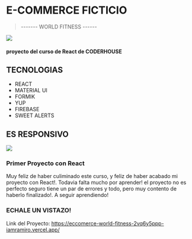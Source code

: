 # E-COMMERCE FICTICIO

> ------- WORLD FITNESS ------

<img  src="https://res.cloudinary.com/dlncijm0v/image/upload/v1690836998/web_vvcq8g.png" />

#### proyecto del curso de React de CODERHOUSE

## TECNOLOGIAS

- REACT
- MATERIAL UI
- FORMIK
- YUP
- FIREBASE
- SWEET ALERTS

## ES RESPONSIVO

<img src="https://res.cloudinary.com/dlncijm0v/image/upload/v1690837248/RESPONIVO_f5ypkp.png"/>

### Primer Proyecto con React

Muy feliz de haber culiminado este curso, y feliz de haber acabado mi proyecto con React!. Todavia falta mucho por aprender! el proyecto no es perfecto seguro tiene un par de errores y todo, pero muy contento de haberlo finalizado!. A seguir aprendiendo!

### ECHALE UN VISTAZO!

Link del Proyecto: https://eccomerce-world-fitness-2vq6y5ppp-iamramiro.vercel.app/
